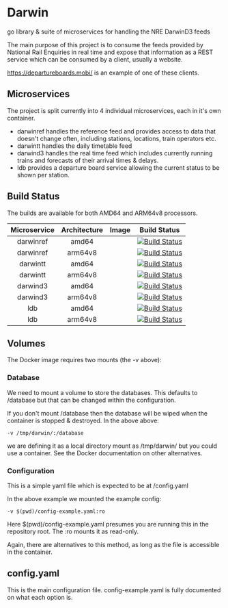 # Darwin
go library &amp; suite of microservices for handling the NRE DarwinD3 feeds

The main purpose of this project is to consume the feeds provided by National Rail Enquiries in real time and expose that information as a REST service which can be consumed by a client, usually a website.

https://departureboards.mobi/ is an example of one of these clients.

## Microservices

The project is split currently into 4 individual microservices, each in it's own container.

* darwinref handles the reference feed and provides access to data that doesn't change often, including stations, locations, train operators etc.
* darwintt handles the daily timetable feed
* darwind3 handles the real time feed which includes currently running trains and forecasts of their arrival times & delays.
* ldb provides a departure board service allowing the current status to be shown per station.

## Build Status

The builds are available for both AMD64 and ARM64v8 processors.

| Microservice | Architecture | Image | Build Status |
| :----------: | :----------: | ----- | ------------ |
| darwinref | amd64 |  | [![Build Status](http://jenkins.area51.onl/buildStatus/icon?job=UKRail/DarwinRef/microservice=darwinref,slave=AMD64)](http://jenkins.area51.onl/job/UKRail/DarwinRef/microservice=darwinref,slave=AMD64)
| darwinref | arm64v8 |  | [![Build Status](http://jenkins.area51.onl/buildStatus/icon?job=UKRail/DarwinRef/microservice=darwinref,slave=ARM64v8)](http://jenkins.area51.onl/job/UKRail/DarwinRef/microservice=darwinref,slave=ARM64v8)
| darwintt | amd64 |  | [![Build Status](http://jenkins.area51.onl/buildStatus/icon?job=UKRail/DarwinRef/microservice=darwintt,slave=AMD64)](http://jenkins.area51.onl/job/UKRail/DarwinRef/microservice=darwintt,slave=AMD64)
| darwintt | arm64v8 |  | [![Build Status](http://jenkins.area51.onl/buildStatus/icon?job=UKRail/DarwinRef/microservice=darwintt,slave=ARM64v8)](http://jenkins.area51.onl/job/UKRail/DarwinRef/microservice=darwintt,slave=ARM64v8)
| darwind3 | amd64 |  | [![Build Status](http://jenkins.area51.onl/buildStatus/icon?job=UKRail/DarwinRef/microservice=darwind3,slave=AMD64)](http://jenkins.area51.onl/job/UKRail/DarwinRef/microservice=darwind3,slave=AMD64)
| darwind3 | arm64v8 |  | [![Build Status](http://jenkins.area51.onl/buildStatus/icon?job=UKRail/DarwinRef/microservice=darwind3,slave=ARM64v8)](http://jenkins.area51.onl/job/UKRail/DarwinRef/microservice=darwind3,slave=ARM64v8)
| ldb | amd64 |  | [![Build Status](http://jenkins.area51.onl/buildStatus/icon?job=UKRail/DarwinRef/microservice=ldb,slave=AMD64)](http://jenkins.area51.onl/job/UKRail/DarwinRef/microservice=ldb,slave=AMD64)
| ldb | arm64v8 |  | [![Build Status](http://jenkins.area51.onl/buildStatus/icon?job=UKRail/DarwinRef/microservice=ldb,slave=ARM64v8)](http://jenkins.area51.onl/job/UKRail/DarwinRef/microservice=ldb,slave=ARM64v8)

## Volumes

The Docker image requires two mounts (the -v above):

### Database

We need to mount a volume to store the databases. This defaults to /database but that can be changed within the configuration.

If you don't mount /database then the database will be wiped when the container is stopped & destroyed. In the above above:

    -v /tmp/darwin/:/database

we are defining it as a local directory mount as /tmp/darwin/ but you could use a container. See the Docker documentation on other alternatives.

### Configuration

This is a simple yaml file which is expected to be at /config.yaml

In the above example we mounted the example config:

    -v $(pwd)/config-example.yaml:ro

Here $(pwd)/config-example.yaml presumes you are running this in the repository root. The :ro mounts it as read-only.

Again, there are alternatives to this method, as long as the file is accessible in the container.

## config.yaml

This is the main configuration file. config-example.yaml is fully documented on what each option is.
